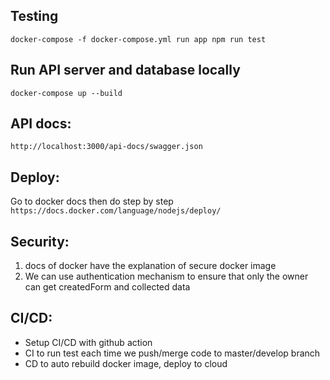 <!-- Write some documents -->
## Testing
`docker-compose -f docker-compose.yml run app npm run test`

## Run API server and database locally
`docker-compose up --build`

## API docs:
`http://localhost:3000/api-docs/swagger.json` 

## Deploy: 
Go to docker docs then do step by step
`https://docs.docker.com/language/nodejs/deploy/`

## Security:
1. docs of docker have the explanation of secure docker image
2. We can use authentication mechanism to ensure that only the owner can get createdForm and collected data

## CI/CD: 
* Setup CI/CD with github action
* CI to run test each time we push/merge code to master/develop branch
* CD to auto rebuild docker image, deploy to cloud
